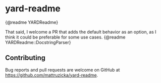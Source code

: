 # yard-readme

{@readme YARDReadme}

That said, I welcome a PR that adds the default behavior as an option, as I think it could be preferable for some use cases. {@readme YARDReadme::DocstringParser}

## Contributing

Bug reports and pull requests are welcome on GitHub at https://github.com/mattruzicka/yard-readme.
